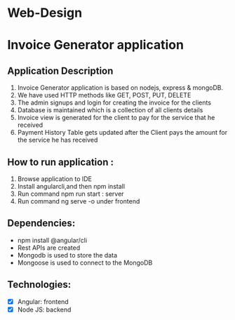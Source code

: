 # Web-Design

# Invoice Generator application

## Application Description

1. Invoice Generator application is based on nodejs, express & mongoDB.
2. We have used HTTP methods like GET, POST, PUT, DELETE
3. The admin signups and login for creating the invoice for the clients
4. Database is maintained which is a collection of all clients details 
5. Invoice view is generated for the client to pay for the service that he received 
6. Payment History Table gets updated after the Client pays the amount for the service he has received

## How to run application :
1. Browse application to IDE
2. Install angularcli,and then npm install
3. Run command npm run start : server
4. Run command ng serve -o under frontend

## Dependencies:
- npm install @angular/cli
- Rest APIs are created
- Mongodb is used to store the data
- Mongoose is used to connect to the MongoDB

## Technologies:
- [x] Angular: frontend
- [x] Node JS: backend
